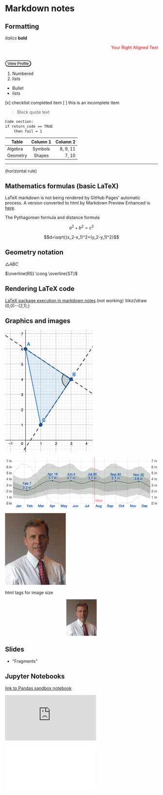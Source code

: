 # Markdown notes

## Formatting

*italics*
**bold**

<p style="text-align:right; color:red">
    Your Right Aligned Text
</p>

<div class ="row">
    <button type="button" style= "margin-top : 20px; border-radius: 15px"
    class="btn btn-primary">View Profile</button>
</div>

1. Numbered
1. lists

- Bullet
- lists

[x] checklist completed item
[ ] this is an incomplete item

> Block quote
> text

    Code section:
    if return_code == TRUE
        then fail = 1

Table | Column 1 | Column 2
---|:---:|---:
Algebra | Symbols | 8, 9, 11
Geometry | Shapes | 7, 10

-------
(horizontal rule)

## Mathematics formulas (basic LaTeX)

LaTeX markdown is not being rendered by GitHub Pages' automatic process. A version converted to html by Markdown Preview Enhanced is [here](sandbox-rendered).

The Pythagorean formula and distance formula

$$a^2+b^2=c^2$$

$$d=\sqrt{(x_2-x_1)^2+(y_2-y_1)^2}$$

## Geometry notation

$\triangle ABC$

$\overline{RS} \cong \overline{ST}$

## Rendering LaTeX code

[LaTeX package execution in markdown notes](latex-md-sandbox) (not working)
\tikz{\draw (0,0)--(2,1);}

## Graphics and images

![Geogebra triangle graph](https://raw.githubusercontent.com/chrishuson/course-files/master/Geom2023/graphics/06triangle.png)

![Rainfall plot](https://raw.githubusercontent.com/chrishuson/course-files/master/Geom2023/graphics/rainfall.png)

![Alt Dr. Huson](Chris_Huson.jpg)

html tags for image size

<center>
<img src="Chris_Huson.jpg" width="100" height="120">
</center>

## Slides

- "Fragments" <!-- .element: class="fragment" data-fragment-index="1" -->

## Jupyter Notebooks

[link to Pandas sandbox notebook](sandbox.ijynb)

![html export of graphing slides notebook-internet access](https://math.huson.com/templates/stats-slide-deck.slides.html)

![export of graphing slides notebook-repo access](stats-slide-deck.slides.html)